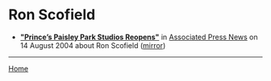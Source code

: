 # Ron Scofield

 - [**"Prince’s Paisley Park Studios Reopens"**](https://apnews.com/91b71d73f083cbb20e06818bf1d0895f) in [Associated Press News](https://apnews.com/) on 14 August 2004 about Ron Scofield ([mirror](https://web.archive.org/web/*/https://apnews.com/91b71d73f083cbb20e06818bf1d0895f))

----

[Home](../)
